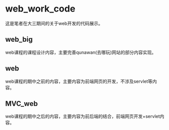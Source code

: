 # web_work_code
这是笔者在大三期间的关于web开发的代码展示。

## web_big
web课程的课程设计内容，主要完善qunawan(去哪玩)网站的部分内容实现。

## web
web课程的期中之前的内容，主要内容为前端网页的开发，不涉及servlet等内容。

## MVC_web
web课程的期中之后的内容，主要内容为前后端的结合，前端网页开发+servlet内容。
